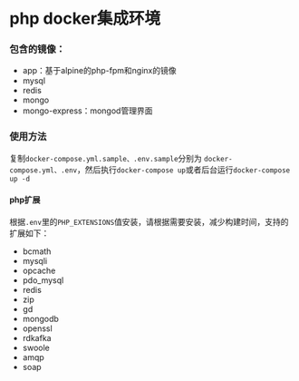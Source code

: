 # php docker集成环境
### 包含的镜像：
* app：基于alpine的php-fpm和nginx的镜像
* mysql
* redis
* mongo
* mongo-express：mongod管理界面

### 使用方法
复制`docker-compose.yml.sample、.env.sample`分别为
`docker-compose.yml、.env`，然后执行`docker-compose up`或者后台运行`docker-compose up -d`

#### php扩展
根据`.env`里的`PHP_EXTENSIONS`值安装，请根据需要安装，减少构建时间，支持的扩展如下：
* bcmath
* mysqli
* opcache
* pdo_mysql
* redis
* zip
* gd
* mongodb
* openssl
* rdkafka 
* swoole
* amqp
* soap

